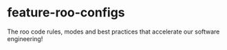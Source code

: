 # feature-roo-configs
The roo code rules, modes and best practices that accelerate our software engineering!
